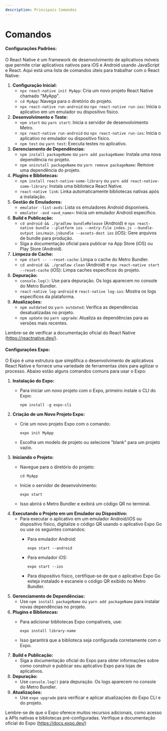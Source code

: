 ```yaml
---
description: Principais Comandos
---
```


# Comandos



#### Configurações Padrões:

O React Native é um framework de desenvolvimento de aplicativos móveis que permite criar aplicativos nativos para iOS e Android usando JavaScript e React. Aqui está uma lista de comandos úteis para trabalhar com o React Native:



1. **Configuração Inicial:**
   * `npx react-native init MyApp`: Cria um novo projeto React Native chamado "MyApp".
   * `cd MyApp`: Navega para o diretório do projeto.
   * `npx react-native run-android` ou `npx react-native run-ios`: Inicia o aplicativo em um emulador ou dispositivo físico.
2. **Desenvolvimento e Teste:**
   * `npm start` ou `yarn start`: Inicia o servidor de desenvolvimento Metro.
   * `npx react-native run-android` ou `npx react-native run-ios`: Inicia o aplicativo no emulador ou dispositivo físico.
   * `npm test` ou `yarn test`: Executa testes no aplicativo.
3. **Gerenciamento de Dependências:**
   * `npm install packageName` ou `yarn add packageName`: Instala uma nova dependência no projeto.
   * `npm uninstall packageName` ou `yarn remove packageName`: Remove uma dependência do projeto.
4. **Plugins e Bibliotecas:**
   * `npm install react-native-some-library` ou `yarn add react-native-some-library`: Instala uma biblioteca React Native.
   * `react-native link`: Linka automaticamente bibliotecas nativas após a instalação.
5. **Gestão de Emuladores:**
   * `emulator -list-avds`: Lista os emuladores Android disponíveis.
   * `emulator -avd <avd_name>`: Inicia um emulador Android específico.
6. **Build e Publicação:**
   * `cd android && ./gradlew bundleRelease` (Android) e `npx react-native bundle --platform ios --entry-file index.js --bundle-output ios/main.jsbundle --assets-dest ios` (iOS): Gere arquivos de bundle para produção.
   * Siga a documentação oficial para publicar na App Store (iOS) ou Play Store (Android).
7. **Limpeza de Cache:**
   * `npm start -- --reset-cache`: Limpa o cache do Metro Bundler.
   * `cd android && ./gradlew clean` (Android) e `npx react-native start --reset-cache` (iOS): Limpa caches específicos do projeto.
8. **Depuração:**
   * `console.log()`: Use para depuração. Os logs aparecem no console do Metro Bundler.
   * `react-native log-android` e `react-native log-ios`: Mostra os logs específicos da plataforma.
9. **Atualizações:**
   * `npm outdated` ou `yarn outdated`: Verifica as dependências desatualizadas no projeto.
   * `npm update` ou `yarn upgrade`: Atualiza as dependências para as versões mais recentes.

Lembre-se de verificar a documentação oficial do React Native (https://reactnative.dev/).



#### Configurações Expo:

O Expo é uma estrutura que simplifica o desenvolvimento de aplicativos React Native e fornece uma variedade de ferramentas úteis para agilizar o processo. Abaixo estão alguns comandos comuns para usar o Expo:



1. **Instalação do Expo:**
   *   Para iniciar um novo projeto com o Expo, primeiro instale o CLI do Expo:

       ```
       npm install -g expo-cli
       ```
2. **Criação de um Novo Projeto Expo:**
   *   Crie um novo projeto Expo com o comando:

       ```
       expo init MyApp
       ```
   * Escolha um modelo de projeto ou selecione "blank" para um projeto vazio.
3. **Iniciando o Projeto:**
   *   Navegue para o diretório do projeto:

       ```
       cd MyApp
       ```
   *   Inicie o servidor de desenvolvimento:

       ```
       expo start
       ```
   * Isso abrirá o Metro Bundler e exibirá um código QR no terminal.
4. **Executando o Projeto em um Emulador ou Dispositivo:**
   * Para executar o aplicativo em um emulador Android/iOS ou dispositivo físico, digitalize o código QR usando o aplicativo Expo Go ou use os seguintes comandos:
     *   Para emulador Android:

         ```
         expo start --android
         ```
     *   Para emulador iOS:

         ```
         expo start --ios
         ```
     * Para dispositivo físico, certifique-se de que o aplicativo Expo Go esteja instalado e escaneie o código QR exibido no Metro Bundler.
5. **Gerenciamento de Dependências:**
   * Use `npm install packageName` ou `yarn add packageName` para instalar novas dependências no projeto.
6. **Plugins e Bibliotecas:**
   *   Para adicionar bibliotecas Expo compatíveis, use:

       ```
       expo install library-name
       ```
   * Isso garantirá que a biblioteca seja configurada corretamente com o Expo.
7. **Build e Publicação:**
   * Siga a documentação oficial do Expo para obter informações sobre como construir e publicar seu aplicativo Expo para lojas de aplicativos.
8. **Depuração:**
   * Use `console.log()` para depuração. Os logs aparecem no console do Metro Bundler.
9. **Atualizações:**
   * Use `expo upgrade` para verificar e aplicar atualizações do Expo CLI e do projeto.

Lembre-se de que o Expo oferece muitos recursos adicionais, como acesso a APIs nativas e bibliotecas pré-configuradas. Verifique a documentação oficial do Expo (https://docs.expo.dev/)&#x20;
